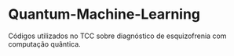 # Quantum-Machine-Learning
Códigos utilizados no TCC sobre diagnóstico de esquizofrenia com computação quântica.
